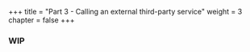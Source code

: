 +++
title = "Part 3 - Calling an external third-party service"
weight = 3
chapter = false
+++


### WIP

